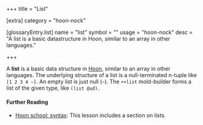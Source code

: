 +++
title = "List"

[extra]
category = "hoon-nock"

[glossaryEntry.list]
name = "list"
symbol = ""
usage = "hoon-nock"
desc = "A list is a basic datastructure in Hoon, similar to an array in other languages."

+++

A **list** is a basic data structure in [Hoon](/glossary/hoon),
similar to an array in other languages. The underlying structure of a list is a
null-terminated n-tuple like `[1 2 3 4 ~]`. An empty list is just null (`~`). The
`++list` mold-builder forms a list of the given type, like `(list @ud)`.

#### Further Reading

- [Hoon school: syntax](/courses/hoon-school/B-syntax#lists): This lesson
  includes a section on lists.
